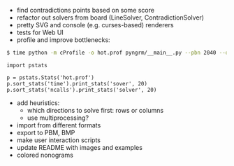 - find contradictions points based on some score
- refactor out solvers from board (LineSolver, ContradictionSolver)
- pretty SVG and console (e.g. curses-based) renderers
- tests for Web UI
- profile and improve bottlenecks:

```bash
$ time python -m cProfile -o hot.prof pyngrm/__main__.py --pbn 2040 --draw-final
```

```
import pstats

p = pstats.Stats('hot.prof')
p.sort_stats('time').print_stats('sover', 20)
p.sort_stats('ncalls').print_stats('solver', 20)
```

- add heuristics:
  - which directions to solve first: rows or columns
  - use multiprocessing?
- import from different formats
- export to PBM, BMP
- make user interaction scripts
- update README with images and examples
- colored nonograms
